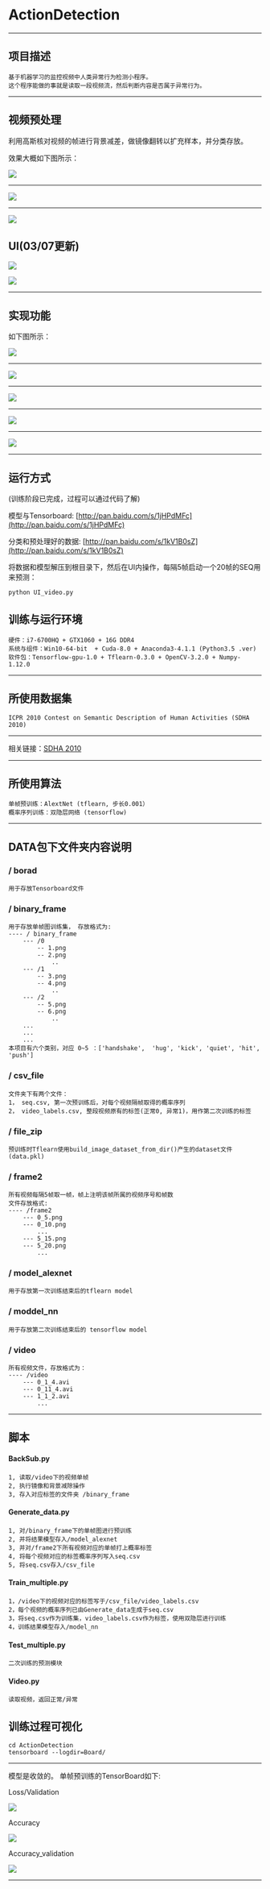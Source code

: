 # ActionDetection
***
## 项目描述
```
基于机器学习的监控视频中人类异常行为检测小程序。
这个程序能做的事就是读取一段视频流，然后判断内容是否属于异常行为。
```
***

## 视频预处理

利用高斯核对视频的帧进行背景减差，做镜像翻转以扩充样本，并分类存放。

效果大概如下图所示：

![](http://p1.bpimg.com/567571/31b194a115081e60.png)
***
![](http://p1.bpimg.com/567571/d305aa37cbf5cae7.png)
***
![](http://p1.bpimg.com/567571/010a7e57070b0df7.png)

## UI(03/07更新)
![](http://p1.bpimg.com/567571/55a676252b9fbcea.png)

![](http://i1.piimg.com/567571/8302978f6d0474e2.png)

***
## 实现功能



如下图所示：

![](http://i1.piimg.com/567571/fb8808b64f777e1c.png)
***
![](http://p1.bpimg.com/567571/bffc722d19151f06.png)
***
![](http://p1.bqimg.com/567571/c0b101a9ad9b63a8.png)

***
![](http://p1.bqimg.com/567571/476e3e363ffbed47.png)

***

![](http://p1.bqimg.com/567571/06c542c18c3d4559.png)

***
## 运行方式
(训练阶段已完成，过程可以通过代码了解)


模型与Tensorboard: [http://pan.baidu.com/s/1jHPdMFc](http://pan.baidu.com/s/1jHPdMFc)


分类和预处理好的数据: [http://pan.baidu.com/s/1kV1B0sZ](http://pan.baidu.com/s/1kV1B0sZ)


将数据和模型解压到根目录下，然后在UI内操作，每隔5帧启动一个20帧的SEQ用来预测：
```bash
python UI_video.py
```
## 训练与运行环境
```
硬件：i7-6700HQ + GTX1060 + 16G DDR4
系统与组件：Win10-64-bit  + Cuda-8.0 + Anaconda3-4.1.1 (Python3.5 .ver)
软件包：Tensorflow-gpu-1.0 + Tflearn-0.3.0 + OpenCV-3.2.0 + Numpy-1.12.0
```
***
## 所使用数据集
```
ICPR 2010 Contest on Semantic Description of Human Activities (SDHA 2010)
```
***
相关链接：[SDHA 2010](http://cvrc.ece.utexas.edu/SDHA2010/Human_Interaction.html)
***

## 所使用算法
```
单帧预训练：AlextNet (tflearn, 步长0.001）
概率序列训练：双隐层网络 (tensorflow)
```
***
## DATA包下文件夹内容说明
### / borad
```
用于存放Tensorboard文件
```
### / binary_frame
```
用于存放单帧图训练集， 存放格式为:
---- / binary_frame
    --- /0
        -- 1.png
        -- 2.png
            ..
    --- /1
        -- 3.png
        -- 4.png
            ..
    --- /2
        -- 5.png
        -- 6.png
            ..
    ...
    ...
    ...
本项目有六个类别，对应 0~5 ：['handshake',  'hug', 'kick', 'quiet', 'hit', 'push']
```
### / csv_file
```
文件夹下有两个文件：
1， seq.csv, 第一次预训练后，对每个视频隔帧取得的概率序列
2， video_labels.csv, 整段视频原有的标签(正常0, 异常1)，用作第二次训练的标签
```
### / file_zip
```
预训练时Tflearn使用build_image_dataset_from_dir()产生的dataset文件(data.pkl)
```

### / frame2
```
所有视频每隔5帧取一帧，帧上注明该帧所属的视频序号和帧数
文件存放格式:
---- /frame2
    --- 0_5.png
    --- 0_10.png
        ...
    --- 5_15.png
    --- 5_20.png
        ...
```
### / model_alexnet
```
用于存放第一次训练结束后的tflearn model
```
### / moddel_nn
```
用于存放第二次训练结束后的 tensorflow model
```

### / video
```
所有视频文件，存放格式为：
---- /video
    --- 0_1_4.avi
    --- 0_11_4.avi
    --- 1_1_2.avi
        ...
```
***
## 脚本
#### BackSub.py
```
1, 读取/video下的视频单帧
2, 执行镜像和背景减除操作
3, 存入对应标签的文件夹 /binary_frame
```
#### Generate_data.py
```
1, 对/binary_frame下的单帧图进行预训练
2, 并将结果模型存入/model_alexnet
3, 并对/frame2下所有视频对应的单帧打上概率标签
4, 将每个视频对应的标签概率序列写入seq.csv
5, 将seq.csv存入/csv_file
```
#### Train_multiple.py
```
1，/video下的视频对应的标签写于/csv_file/video_labels.csv
2，每个视频的概率序列已由Generate_data生成于seq.csv
3，将seq.csv作为训练集，video_labels.csv作为标签，使用双隐层进行训练
4，训练结果模型存入/model_nn
```

#### Test_multiple.py
```
二次训练的预测模块
```

#### Video.py
```
读取视频，返回正常/异常
```

## 训练过程可视化
```
cd ActionDetection
tensorboard --logdir=Board/
```
***
模型是收敛的。
单帧预训练的TensorBoard如下:

Loss/Validation

![](http://p1.bqimg.com/567571/b2bb5be0fbb3d502.jpg)

Accuracy

![](http://p1.bpimg.com/567571/f45bd2cfbd18f8e3.jpg)

Accuracy_validation

![](http://p1.bpimg.com/567571/6818b0757dc42525.jpg)
***


